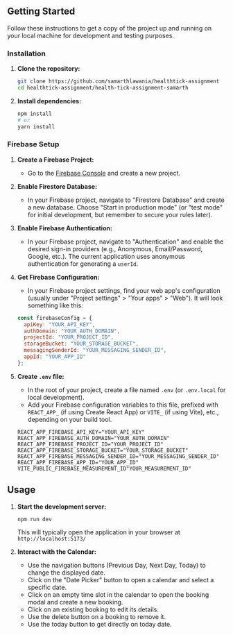 ## Getting Started

Follow these instructions to get a copy of the project up and running on your local machine for development and testing purposes.


### Installation

1.  **Clone the repository:**
    ```bash
    git clone https://github.com/samarthlawania/healthtick-assignment
    cd healthtick-assignment/health-tick-assignment-samarth
    ```

2.  **Install dependencies:**
    ```bash
    npm install
    # or
    yarn install
    ```

### Firebase Setup

1.  **Create a Firebase Project:**
    * Go to the [Firebase Console](https://console.firebase.google.com/) and create a new project.
2.  **Enable Firestore Database:**
    * In your Firebase project, navigate to "Firestore Database" and create a new database. Choose "Start in production mode" (or "test mode" for initial development, but remember to secure your rules later).
3.  **Enable Firebase Authentication:**
    * In your Firebase project, navigate to "Authentication" and enable the desired sign-in providers (e.g., Anonymous, Email/Password, Google, etc.). The current application uses anonymous authentication for generating a `userId`.
4.  **Get Firebase Configuration:**
    * In your Firebase project settings, find your web app's configuration (usually under "Project settings" > "Your apps" > "Web"). It will look something like this:

    ```javascript
    const firebaseConfig = {
      apiKey: "YOUR_API_KEY",
      authDomain: "YOUR_AUTH_DOMAIN",
      projectId: "YOUR_PROJECT_ID",
      storageBucket: "YOUR_STORAGE_BUCKET",
      messagingSenderId: "YOUR_MESSAGING_SENDER_ID",
      appId: "YOUR_APP_ID"
    };
    ```
5.  **Create `.env` file:**
    * In the root of your project, create a file named `.env` (or `.env.local` for local development).
    * Add your Firebase configuration variables to this file, prefixed with `REACT_APP_` (if using Create React App) or `VITE_` (if using Vite), etc., depending on your build tool.

    ```
    REACT_APP_FIREBASE_API_KEY="YOUR_API_KEY"
    REACT_APP_FIREBASE_AUTH_DOMAIN="YOUR_AUTH_DOMAIN"
    REACT_APP_FIREBASE_PROJECT_ID="YOUR_PROJECT_ID"
    REACT_APP_FIREBASE_STORAGE_BUCKET="YOUR_STORAGE_BUCKET"
    REACT_APP_FIREBASE_MESSAGING_SENDER_ID="YOUR_MESSAGING_SENDER_ID"
    REACT_APP_FIREBASE_APP_ID="YOUR_APP_ID"
    VITE_PUBLIC_FIREBASE_MEASUREMENT_ID"YOUR_MEASUREMENT_ID"
    ```


## Usage

1.  **Start the development server:**
    ```bash
    npm run dev
    ```
    This will typically open the application in your browser at `http://localhost:5173/` 

2.  **Interact with the Calendar:**
    * Use the navigation buttons (Previous Day, Next Day, Today) to change the displayed date.
    * Click on the "Date Picker" button to open a calendar and select a specific date.
    * Click on an empty time slot in the calendar to open the booking modal and create a new booking.
    * Click on an existing booking to edit its details.
    * Use the delete button on a booking to remove it.
    * Use the today button to get directly on today date.

